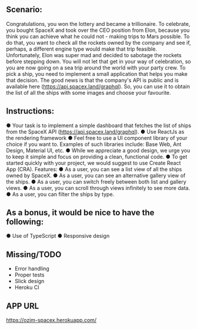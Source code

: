 ## Scenario:

Congratulations, you won the lottery and became a trillionaire. To celebrate,
you bought SpaceX and took over the CEO position from Elon, because you think
you can achieve what he could not - making trips to Mars possible. To do that,
you want to check all the rockets owned by the company and see if, perhaps, a
different engine type would make that trip feasible. Unfortunately, Elon was
super mad and decided to sabotage the rockets before stepping down. You will not
let that get in your way of celebration, so you are now going on a sea trip
around the world with your party crew. To pick a ship, you need to implement a
small application that helps you make that decision. The good news is that the
company's API is public and is available here (https://api.spacex.land/graphql).
So, you can use it to obtain the list of all the ships with some images and
choose your favourite.

## Instructions:

● Your task is to implement a simple dashboard that fetches the list of ships
from the SpaceX API (https://api.spacex.land/graphql). ● Use ReactJs as the
rendering framework ● Feel free to use a UI component library of your choice if
you want to. Examples of such libraries include: Base Web, Ant Design, Material
UI, etc. ● While we appreciate a good design, we urge you to keep it simple and
focus on providing a clean, functional code. ● To get started quickly with your
project, we would suggest to use Create React App (CRA). Features: ● As a user,
you can see a list view of all the ships owned by SpaceX. ● As a user, you can
see an alternative gallery view of the ships. ● As a user, you can switch freely
between both list and gallery views. ● As a user, you can scroll through views
infinitely to see more data. ● As a user, you can filter the ships by type.

## As a bonus, it would be nice to have the following:

● Use of TypeScript ● Responsive design

## Missing/TODO

- Error handling
- Proper tests
- Slick design
- Heroku CI

## APP URL

https://ozim-spacex.herokuapp.com/
